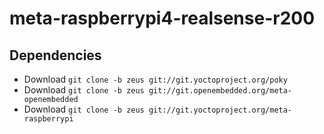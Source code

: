 # meta-raspberrypi4-realsense-r200

## Dependencies

* Download `git clone -b zeus git://git.yoctoproject.org/poky`
* Download `git clone -b zeus git://git.openembedded.org/meta-openembedded`
* Download `git clone -b zeus git://git.yoctoproject.org/meta-raspberrypi`



